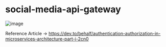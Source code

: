 ﻿# social-media-api-gateway
![image](https://user-images.githubusercontent.com/55885653/153696387-001b3dca-40d2-430d-97bf-795e61d36e3a.png)

Reference Article -> https://dev.to/behalf/authentication-authorization-in-microservices-architecture-part-i-2cn0
